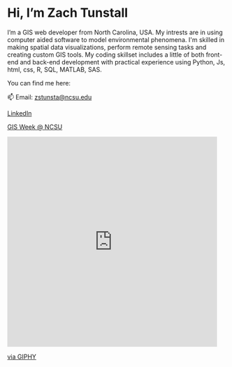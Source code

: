 # Hi, I’m Zach Tunstall

 
I’m a GIS web developer from North Carolina, USA.
My intrests are in using computer aided software to model environmental phenomena.
I'm skilled in making spatial data visualizations, perform remote sensing tasks and creating custom GIS tools.
My coding skillset includes a little of both front-end and back-end development with
practical experience using Python, Js, html, css, R, SQL, MATLAB, SAS.

You can find me here:

📫 Email: zstunsta@ncsu.edu

[LinkedIn](https://www.linkedin.com/in/zach-tunstall-0421b384/)
 
[GIS Week @ NCSU](https://www.gisweekatncstate.org/about)
 
 
<iframe src="https://giphy.com/embed/xT39Dm0hLlzjjcIp5C" width="480" height="480" frameBorder="0" class="giphy-embed" allowFullScreen></iframe><p><a href="https://giphy.com/gifs/endless-trippy-space-xT39Dm0hLlzjjcIp5C">via GIPHY</a></p>
